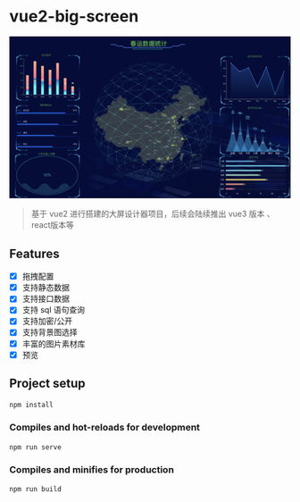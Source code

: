 # vue2-big-screen

![示例图片](./src/assets/docs/demo.png)

> 基于 vue2 进行搭建的大屏设计器项目，后续会陆续推出 vue3 版本 、react版本等

## Features

- [x] 拖拽配置
- [x] 支持静态数据
- [x] 支持接口数据
- [x] 支持 sql 语句查询
- [x] 支持加密/公开
- [x] 支持背景图选择
- [x] 丰富的图片素材库
- [x] 预览

## Project setup

```
npm install
```

### Compiles and hot-reloads for development

```
npm run serve
```

### Compiles and minifies for production

```
npm run build
```
